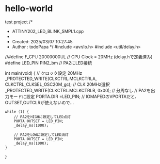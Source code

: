 # hello-world
test project
/*
 * ATTINY202_LED_BLINK_SMPL1.cpp
 *
 * Created: 2025/03/07 10:27:45
 * Author : todoPapa
 */ 
#include <avr/io.h>
#include <util/delay.h>

//#define F_CPU 20000000UL // CPU Clock = 20MHz (delay.hで定義済み)
#define LED_PIN     PIN2_bm     // PA2にLED接続

int main(void) {
	// クロック設定 20MHz
	_PROTECTED_WRITE(CLKCTRL.MCLKCTRLA, CLKCTRL_CLKSEL_OSC20M_gc); // CLK 20MHz選択
	_PROTECTED_WRITE(CLKCTRL.MCLKCTRLB, 0x00); // 分周なし
	// PA2を出力モードに設定
	PORTA.DIR =LED_PIN;        // IOMAPEDのVPORTAだと、OUTSET,OUTCLRが使えないので…

	while (1) {
		// PA2をHIGHに設定してLED点灯
		PORTA_OUTSET = LED_PIN; 
		_delay_ms(1000);

		// PA2をLOWに設定してLED消灯
		PORTA_OUTSET = LED_PIN; 
		_delay_ms(1000);
	}
}

